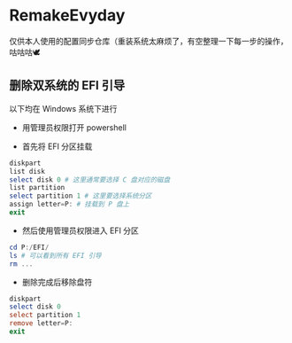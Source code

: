 # RemakeEvyday

仅供本人使用的配置同步仓库（重装系统太麻烦了，有空整理一下每一步的操作，咕咕咕🕊

## 删除双系统的 EFI 引导

以下均在 Windows 系统下进行

- 用管理员权限打开 powershell

- 首先将 EFI 分区挂载

```powershell
diskpart
list disk
select disk 0 # 这里通常要选择 C 盘对应的磁盘
list partition
select partition 1 # 这里要选择系统分区
assign letter=P: # 挂载到 P 盘上
exit
```

- 然后使用管理员权限进入 EFI 分区

```powershell
cd P:/EFI/
ls # 可以看到所有 EFI 引导
rm ...
```

- 删除完成后移除盘符

```powershell
diskpart
select disk 0
select partition 1
remove letter=P:
exit
```
